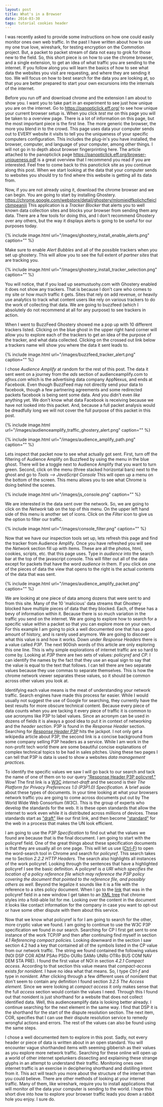 ```yaml
---
layout: post
title: What's in a Browser
date: 2014-03-30
tags: tutorial cookies header
---
```


I was recently asked to provide some instructions on how one could easily monitor ones own web traffic. In the past I have written about how to use my one true love, wireshark, for testing encryption on the Commotion project. But, a packet to packet stream of data not easy to grok for those new to the field. So, this short piece is on how to use the chrome browser, and a single extension, to get an idea of what traffic you are sending to the internet. If you follow along you will learn the basics of how to see what data the websites you visit are requesting, and where they are sending it too. We will focus on how to best search for the data you are looking at, so that you are better prepared to start your own excursions into the internals of the internet.

<!--more-->

Before you run off and download chrome and the extension I am about to show you. I want you to take part in an experiment to see just how unique you are on the internet. Go to <https://panopticlick.eff.org/> to see how unique your current browser setup is. When you click *test me* on this page you will be taken to a overview page. There is a lot of information on this page, but the most important piece is the first line. The more generic the browser, the more you blend in to the crowd.  This page uses data your computer sends out to EVERY website it visits to tell you the uniqueness of your specific computers configuration.  This includes the plug-in's you have installed, the browser, computer, and language of your computer, among other things. I will not go in to depth about browser fingerprinting here. The article attached to the panopticlick page <https://panopticlick.eff.org/browser-uniqueness.pdf> is a great overview that I recommend you read if you are interested.  Feel free to come back to this panoticlick site as you continue along this post. When we start looking at the data that your computer sends to websites you should try to find where this website is getting all its data from.

Now, if you are not already using it, download the chrome browser and we can begin. You are going to start by installing Ghostery.  <https://chrome.google.com/webstore/detail/ghostery/mlomiejdfkolichcflejclcbmpeaniij> This application is a *Tracker Blocker* that alerts you to well known data collection sites and blocks your browser from sending them any data.  There are a few tools for doing this, and I don't recommend Ghostery over any others, but the way it displays alerts is going to be useful for our purposes today.

{% include image.html url="/images/ghostery_install_enable_alerts.png" caption="" %}

Make sure to enable *Alert Bubbles* and all of the possible trackers when you set up ghostery. This will allow you to see the full extent of *partner sites* that are tracking you.

{% include image.html url="/images/ghostery_install_tracker_selection.png" caption="" %}

You will notice, that if you load up seamustuohy.com with Ghostery enabled it does not show any trackers. That is because I don't care who comes to my site or how much traffic it gets. Sites that rely on add revenue, or heavily use analytics to track what content users like rely on various trackers to do the work of collecting that data. We are going to buzzfeed (which I absolutely do not recommend at all for any purpose) to see trackers in action.

When I went to BuzzFeed Ghostery showed me a pop up with 10 different trackers listed. Clicking on the blue ghost in the upper right hand corner will allow you to explore each of the trackers to get an idea of the purpose of the tracker, and what data collected. Clicking on the crossed out link below a trackers name will show you where the data it sent leads to.

{% include image.html url="/images/buzzfeed_tracker_alert.png" caption="" %}


I chose *Audience Amplify* at random for the rest of this post. The data it sent went on a journey from the *ads* section of audienceamplify.com to *afnxs.com* which is the advertising data company AppNexus, and ends at Facebook. Even though BuzzFeed may not directly send your data to facebook, though a few partnering agreements and some redirected packets facebook is being sent some data. And you didn't even *like* anything yet. We don't know what data Facebook is receiving because we have not looked into this packet. And, because a full packet analysis would be dreadfully long we will not cover the full purpose of this packet in this post.

{% include image.html url="/images/audienceamplify_traffic_ghostery_alert.png" caption="" %}

{% include image.html url="/images/audience_amplify_path.png" caption="" %}

Lets inspect that packet now to see what actually got sent. First, turn off the filtering of Audience Amplify on Buzzfeed by using the menu in the blue ghost. There will be a toggle next to Audience Amplify that you want to turn green. Second, click on the menu (three stacked horizontal bars) next to the ghost and go to *Tools --&gt; JavaScript Console* This will open up a menu on the bottom of the screen. This menu allows you to see what Chrome is doing behind the scenes.

{% include image.html url="/images/js_console.png" caption="" %}

We are interested in the data sent over the network. So, we are going to click on the *Network* tab on the top of this menu. On the upper left hand side of this menu is another set of icons. Click on the *Filter* icon to give us the option to filter our traffic.

{% include image.html url="/images/console_filter.png" caption="" %}

Now that we have our inspection tools set up, lets refresh this page and find the tracker from Audience Amplify. Once you have refreshed you will see the *Network* section fill up with items. These are all the photos, html, cookies, scripts, etc. that this page uses. Type in *audience* into the search bar at the top of the javascript console. This will filter out all of the data except for packets that have the word *audience* in them. If you click on one of the pieces of data the view that opens to the right is the actual contents of the data that was sent.

{% include image.html url="/images/audience_amplify_packet.png" caption="" %}

We are looking at one piece of data among dozens that were sent to and from this site. Many of the 10 'malicious' data streams that Ghostery blocked have multiple pieces of data that they blocked. Each, of these has a bevy of information within it. Because there is so much variation in the traffic you send on the internet. We are going to explore how to search for a specific value within a packet so that you can explore more on your own. For this example I am going to pick a well documented one that has a good amount of history, and is rarely used anymore. We are going to discover what this value is and how it works. Down under *Response Headers* there is a value called *P3P*. The next 900ish words of this article are only exploring this one line. This is why simple explorations of internet traffic are so hard to come by. Looking at *P3P* there are two sets of values: *policyref* and *CP.* I can identify the names by the fact that they use an equal sign to say that the value is equal to the text that follows. I can tell there are two separate values because they use commas to separate themselves. This is how the chrome network viewer separates these values, so it should be common across other values you look at.

Identifying each value means is the meat of understanding your network traffic. Search engines have made this process far easier. While I would usually not suggest the use of Google for searching, they currently have the best results for more obscure technical content. Because every piece of data counts when you are tacking it every piece of traffic it is common to use acronyms like P3P to label values. Since an acronym can be used in dozens of fields it is always a good idea to put it in context of networking and the *header section*. P3P is found in the *Response Header* section. Searching for [*Response Header P3P*](https://www.google.com/search?q=Response+Header+P3P) hits the jackpot. I not only get a wikipedia article about P3P, the second link is a concise background from some company selling P3P headers as a service. While I am work in the non-profit tech world there are some beautiful concise explanations of complex technical topics to be had in sales pitches. Using these two pages I can tell that P3P is data is used to show a websites *data management practices.*

To identify the specific values we saw I will go back to our search and tack the name of one of them on to our query ["Response Header P3P policyref."](https://www.google.com/search?q=Response+Header+P3P+policyref) Wow! The first link is a [W3C](http://www.w3.org/) *internet-draft* and the second is their *The Platform for Privacy Preferences 1.0 (P3P1.0) Specification.* A brief aside about these types of documents. In your time looking at what your browsers network traffic you are going to come across documents put out by The World Wide Web Consortium (W3C). This is the group of experts who develop the standards for the web. It is these open standards that allow the internet to work even while it is distributed across millions of devices. These standards start as ["draft"](http://www.w3.org/TR/tr-technology-drafts) like our first link, and then become ["standard"](http://www.w3.org/TR/tr-technology-stds) for the web in a process that makes the UN look efficient.

I am going to use the *P3P Specification* to find out what the values we found are because that is the final document. I am going to start with the policyref field. One of the great things about these specification documents is that they are usually all on one page. This will let us use ([Ctrl-F](https://support.google.com/chromebook/answer/183101#pageshortcuts)) to open the word-search tool in Chrome and search for *policyref*. This search takes me to Section *2.2.2 HTTP Headers.* The search also highlights all instances of the work policyref. Looking through the sentences that have a highlighted policyref I see the basic definition.  A policyref is *a URI which specifies the location of a policy reference file which may reference the P3P policy covering the document that pointed to the reference file, and possibly others as well.* Beyond the legalize it sounds like it is a file with the reference to a sites policy document. When I go to the [link](http://cdn.adnxs.com/w3c/policy/p3p.xml) that was in the policyref field in a new window I get taken to an [XML tree](https://en.wikipedia.org/wiki/XML) that chrome styles into a fold-able list for me. Looking over the content in the document it looks like contact information for the company in case you want to opt-out or have some other dispute with them about this service.

Now that we know what policyref is for I am going to search for the other, more cryptic value we found. I am going to continue to use the W3C P3P specification we found in our search. Searching for CP I first get sent to one instance of the work TCP/IP and then after continuing find myself in section *4.1 Referencing compact policies.* Looking downward in the section I saw section 4.2 had a key that contained all of the symbols listed in the CP value from our network traffic. The string we found contained the following values (NOI DSP COR ADM PSAo PSDo OURo SAMo UNRo OTRo BUS COM NAV DEM STA PRE). I found the first value of NOI in section *4.2.1 Compact access.* According to that section this value means that *compact-access* exists *for nonident.* I have no idea what that means. So, I type *Ctrl-f* and type in *nonident.* After clicking through a few different uses of nonident that don't seem to contain any definition I found section *3.2.5 The Access element.* Since we were looking at *compact *access** it only makes sense that the full *access* section would contain the values I need.  Through this I found out that nonident is just shorthand for a website that does not collect identified data. Well, this audienceamplify data is looking better already. I continue searching for the next element in the same way. I find that DSP it is the shorthand for the start of the dispute resolution section. The next item, COR, specifies that I can use their dispute resolution service to remedy wrongful actions and errors.  The rest of the values can also be found using the same steps.

I chose a well documented item to explore in this post. Sadly, not every header or piece of data is written about in an open standard. You will encounter vague shorthanded items with seeming gibberish as their values as you explore more network traffic. Searching for these online will open up a world of other internet spelunkers dissecting and explaining these strange glyphs in an attempt to understand their traffic.  Monitoring ones own internet traffic is an exercise in deciphering shorthand and distilling intent from it. This act will teach you more about the structure of the internet than you could believe. There are other methods of looking at your internet traffic. Many of them, like wireshark, require you to install applications that will monitor *all* the data your computer is sending to the world. I hope this short dive into how to explore your browser traffic leads you down a rabbit hole you enjoy. I sure do.
